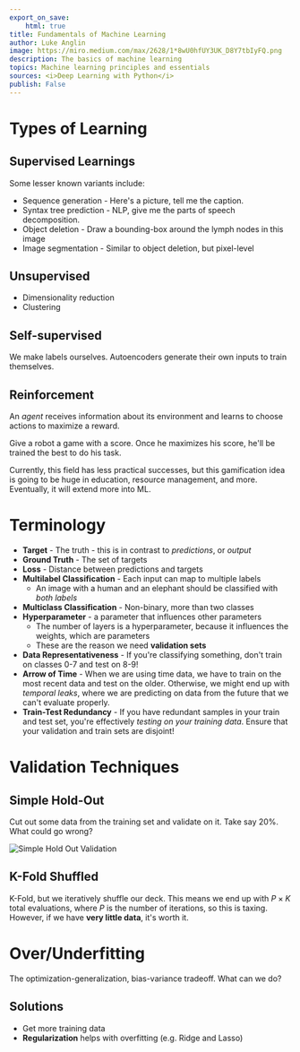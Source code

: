 ```yaml
---
export_on_save:
    html: true
title: Fundamentals of Machine Learning
author: Luke Anglin
image: https://miro.medium.com/max/2628/1*8wU0hfUY3UK_D8Y7tbIyFQ.png
description: The basics of machine learning
topics: Machine learning principles and essentials
sources: <i>Deep Learning with Python</i>
publish: False
---
```


# Types of Learning

## Supervised Learnings 

Some lesser known variants include: 

* Sequence generation - Here's a picture, tell me the caption. 
* Syntax tree prediction - NLP, give me the parts of speech decomposition. 
* Object deletion - Draw a bounding-box around the lymph nodes in this image 
* Image segmentation - Similar to object deletion, but pixel-level 

## Unsupervised

* Dimensionality reduction 
* Clustering 

## Self-supervised 

We make labels ourselves.  Autoencoders generate their own inputs to train themselves. 

## Reinforcement

An *agent* receives information about its environment and learns to choose actions to maximize a reward. 

Give a robot a game with a score.  Once he maximizes his score, he'll be trained the best to do his task. 

Currently, this field has less practical successes, but this gamification idea is going to be huge in education, resource management, and more.  Eventually, it will extend more into ML.  

# Terminology 

* **Target** - The truth - this is in contrast to *predictions*, or *output*
* **Ground Truth** - The set of targets
* **Loss** - Distance between predictions and targets 
* **Multilabel Classification** - Each input can map to multiple labels 
    * An image with a human and an elephant should be classified with *both labels* 
* **Multiclass Classification** - Non-binary, more than two classes 
* **Hyperparameter** - a parameter that influences other parameters 
    * The number of layers is a hyperparameter, because it influences the weights, which are parameters 
    * These are the reason we need **validation sets**
* **Data Representativeness** - If you're classifying something, don't train on classes 0-7 and test on 8-9! 
* **Arrow of Time** - When we are using time data, we have to train on the most recent data and test on the older.  Otherwise, we might end up with *temporal leaks*, where we are predicting on data from the future that we can't evaluate properly. 
* **Train-Test Redundancy** - If you have redundant samples in your train and test set, you're effectively *testing on your training data*. Ensure that your <span class="keyword1">validation and train sets are disjoint</span>!

# Validation Techniques

## Simple Hold-Out 

Cut out some data from the training set and validate on it.  Take say 20%.  What could go wrong?

![Simple Hold Out Validation](https://www.kdnuggets.com/wp-content/uploads/dataiku-holdout-strategy.jpg)

## K-Fold Shuffled 

K-Fold, but we iteratively shuffle our deck.  This means we end up with $P \times K$ total evaluations, where $P$ is the number of iterations, so this is taxing.  However, if we have **very little data**, it's worth it. 

# Over/Underfitting 

The optimization-generalization, bias-variance tradeoff.  What can we do?

## Solutions 

* Get more training data 
* **Regularization** helps with overfitting (e.g. Ridge and Lasso)

